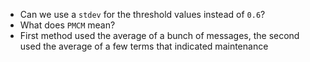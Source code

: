 * Can we use a `stdev` for the threshold values instead of `0.6`?
* What does `PMCM` mean?
* First method used the average of a bunch of messages, the second used the average of a few terms that indicated maintenance